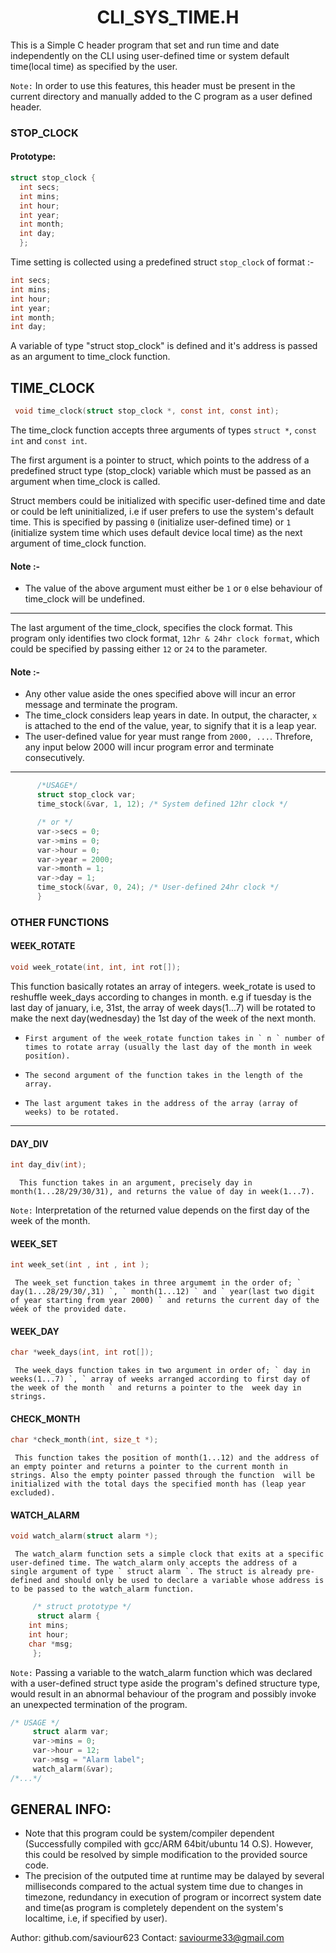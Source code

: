 # <div align="center"> CLI_SYS_TIME.H </div>
This is a Simple C header program that set and run time and date independently on the CLI using user-defined time or system default time(local time) as specified by the user.

` Note: ` In order to use this features, this header must be present in the current directory and manually added to the C program as a user defined header.

### STOP_CLOCK
#### Prototype:
  ``` C
struct stop_clock {
	int secs;
	int mins;
	int hour;
	int year;
	int month;
	int day;
	};
 ```
Time setting is collected using a predefined struct `stop_clock` of format :-
``` C
int secs;
int mins;
int hour;
int year;
int month;
int day;
```
<div align="left"> A variable of type "struct stop_clock" is defined and it's address is passed as an argument to time_clock function. </div>

## TIME_CLOCK
``` C
 void time_clock(struct stop_clock *, const int, const int);
```

The time_clock function accepts three arguments of types ` struct * `, ` const int ` and ` const int `.

The first argument is a pointer to struct, which points to the address of a predefined struct type (stop_clock) variable which must be passed as an argument when time_clock is called.

Struct members could be initialized with specific user-defined time and date or could be left uninitialized, i.e if user prefers to use the system's default time. This is specified by passing ` 0 ` (initialize user-defined time) or ` 1 ` (initialize system time which uses default device local time) as the next argument of time_clock function.
#### Note :-
* The value of the above argument must either be ` 1 ` or ` 0 ` else behaviour of time_clock will be undefined.
***
The last argument of the time_clock, specifies the clock format. This program only identifies two clock format, ` 12hr & 24hr clock format `, which could be specified by passing either ` 12 ` or ` 24 ` to the parameter.
#### Note :-
*	Any other value aside the ones specified above will incur an error message and terminate the program.
*	The time_clock considers leap years in date. In output, the character, ` x ` is attached to the end of the value, year, to signify that it is a leap year.
*	The user-defined value for year must range from ` 2000, ... `. Threfore, any input below 2000 will incur program error and terminate consecutively.
***

``` C {
      /*USAGE*/
      struct stop_clock var;
      time_stock(&var, 1, 12); /* System defined 12hr clock */

      /* or */
      var->secs = 0;
      var->mins = 0;
      var->hour = 0;
      var->year = 2000;
      var->month = 1;
      var->day = 1;
      time_stock(&var, 0, 24); /* User-defined 24hr clock */
      }
```
### OTHER FUNCTIONS

 #### WEEK_ROTATE
``` C
void week_rotate(int, int, int rot[]);
```
This function basically rotates an array of integers. week_rotate is used to reshuffle week_days according to changes in month. e.g if tuesday is the last day of january, i.e, 31st, the array of week days(1...7) will be rotated to make the next day(wednesday) the 1st day of the week of the next month.
*     First argument of the week_rotate function takes in ` n ` number of times to rotate array (usually the last day of the month in week positíon).
*     The second argument of the function takes in the length of the array.
*     The last argument takes in the address of the array (array of weeks) to be rotated.
***

 #### DAY_DIV
```C
int day_div(int);
```
      This function takes in an argument, precisely day in month(1...28/29/30/31), and returns the value of day in week(1...7).

` Note: ` Interpretation of the returned value depends on the first day of the week of the month.

####  WEEK_SET
``` C
int week_set(int , int , int );
```
     The week_set function takes in three argumemt in the order of; ` day(1...28/29/30/,31) `, ` month(1...12) ` and ` year(last two digit of year starting from year 2000) ` and returns the current day of the wéek of the provided date.

#### WEEK_DAY
``` C
char *week_days(int, int rot[]);
```
     The week_days function takes in two argument in order of; ` day in weeks(1...7) `, ` array of weeks arranged according to first day of the week of the month ` and returns a pointer to the  week day in strings.

#### CHECK_MONTH
``` C
char *check_month(int, size_t *);
```
     This function takes the position of month(1...12) and the address of an empty pointer and returns a pointer to the current month in strings. Also the empty pointer passed through the function  will be initialized with the total days the specified month has (leap year excluded).

#### WATCH_ALARM
``` C
void watch_alarm(struct alarm *);
```
     The watch_alarm function sets a simple clock that exits at a specific user-defined time. The watch_alarm only accepts the address of a single argument of type ` struct alarm `. The struct is already pre-defined and should only be used to declare a variable whose address is to be passed to the watch_alarm function.
``` C
     /* struct prototype */
      struct alarm {
	int mins;
	int hour;
	char *msg;
     };
```

` Note: ` Passing a variable to the watch_alarm function which was declared with a user-defined struct type aside the program's defined structure type, would result in an abnormal behaviour of the program and possibly invoke an unexpected termination of the program.
``` C
/* USAGE */
   	 struct alarm var;
	 var->mins = 0;
	 var->hour = 12;
	 var->msg = "Alarm label";
	 watch_alarm(&var);
/*...*/
```

## GENERAL INFO:
-	Note that this program could be system/compiler dependent (Successfully compiled with gcc/ARM 64bit/ubuntu 14 O.S). However, this could be resolved by simple modification to the provided source code.
-	The precision of the outputed time at runtime may be dalayed by several milliseconds compared to the actual system time due to changes in timezone, redundancy in execution of program or incorrect system date and time(as program is completely dependent on the system's localtime, i.e, if specified by user).

Author: github.com/saviour623
Contact: saviourme33@gmail.com
